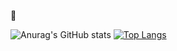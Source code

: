 👋

<!--
**sjh9391985/sjh9391985** is a ✨ _special_ ✨ repository because its `README.md` (this file) appears on your GitHub profile.

Here are some ideas to get you started:

- 🔭 I’m currently working on ...
- 🌱 I’m currently learning ...
- 👯 I’m looking to collaborate on ...
- 🤔 I’m looking for help with ...
- 💬 Ask me about ...
- 📫 How to reach me: ...
- 😄 Pronouns: ...
- ⚡ Fun fact: ...
-->
![Anurag's GitHub stats](https://github-readme-stats.vercel.app/api?username=sjh9391985&show_icons=true&theme=radical)
[![Top Langs](https://github-readme-stats.vercel.app/api/top-langs/?username=sjh9391985&layout=compact)](https://github.com/anuraghazra/github-readme-stats)
